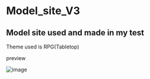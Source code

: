 <h1> Model_site_V3 </h1>
<h2>Model site used and made in my test</h2>

<p>Theme used is RPG(Tabletop)</p>
<p>preview</p>

![image](https://github.com/user-attachments/assets/8e6392d9-04f8-407b-ac09-a08a39acd6e2)

